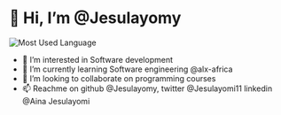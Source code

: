 # 👋 Hi, I’m @Jesulayomy
![Most Used Language](https://img.shields.io/github/languages/top/Jesulayomy/Jesulayomy)



- 👀 I’m interested in Software development 
- 🌱 I’m currently learning Software engineering @alx-africa
- 💞️ I’m looking to collaborate on programming courses
- 📫 Reachme on github @Jesulayomy, twitter @Jesulayomi11 linkedin @Aina Jesulayomi

<!---
Jesulayomy/Jesulayomy is a ✨ special ✨ repository because its `README.md` (this file) appears on your GitHub profile.
You can click the Preview link to take a look at your changes.
--->
